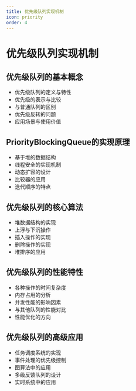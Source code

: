 ```yaml
---
title: 优先级队列实现机制
icon: priority
order: 4
---
```


# 优先级队列实现机制

## 优先级队列的基本概念

- 优先级队列的定义与特性
- 优先级的表示与比较
- 与普通队列的区别
- 优先级反转的问题
- 应用场景与使用价值

## PriorityBlockingQueue的实现原理

- 基于堆的数据结构
- 线程安全的实现机制
- 动态扩容的设计
- 比较器的应用
- 迭代顺序的特点

## 优先级队列的核心算法

- 堆数据结构的实现
- 上浮与下沉操作
- 插入操作的实现
- 删除操作的实现
- 堆排序的应用

## 优先级队列的性能特性

- 各种操作的时间复杂度
- 内存占用的分析
- 并发性能的影响因素
- 与其他队列的性能对比
- 性能优化的方向

## 优先级队列的高级应用

- 任务调度系统的实现
- 事件处理的优先级控制
- 图算法中的应用
- 多级反馈队列的设计
- 实时系统中的应用
